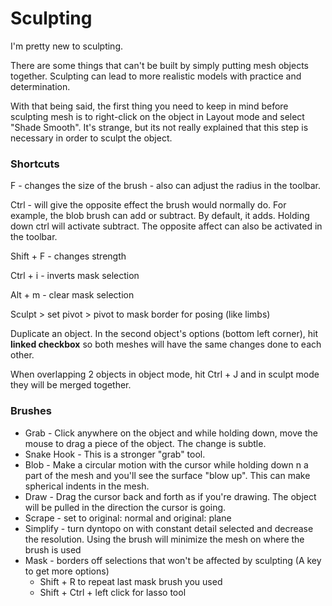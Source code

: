 # Sculpting

I'm pretty new to sculpting. 

There are some things that can't be built by simply putting mesh objects together. Sculpting can lead to more realistic models with practice and determination.

With that being said, the first thing you need to keep in mind before sculpting mesh is to right-click on the object in Layout mode and select "Shade Smooth". It's strange, but its not really explained that this step is necessary in order to sculpt the object.

### Shortcuts

F - changes the size of the brush - also can adjust the radius in the toolbar.

Ctrl - will give the opposite effect the brush would normally do. For example, the blob brush can add or subtract. By default, it adds. Holding down ctrl will activate subtract. The opposite affect can also be activated in the toolbar.

Shift + F - changes strength

Ctrl + i - inverts mask selection

Alt + m - clear mask selection

Sculpt &gt; set pivot &gt; pivot to mask border for posing \(like limbs\)



Duplicate an object. In the second object's options \(bottom left corner\), hit **linked checkbox** so both meshes will have the same changes done to each other.

When overlapping 2 objects in object mode, hit Ctrl + J and in sculpt mode they will be merged together.

### Brushes

* Grab - Click anywhere on the object and while holding down, move the mouse to drag a piece of the object. The change is subtle.
* Snake Hook - This is a stronger "grab" tool. 
* Blob - Make a circular motion with the cursor while holding down n a part of the mesh and you'll see the surface "blow up". This can make spherical indents in the mesh.
* Draw - Drag the cursor back and forth as if you're drawing. The object will be pulled in the direction the cursor is going.
* Scrape - set to original: normal and original: plane
* Simplify - turn dyntopo on with constant detail selected and decrease the resolution. Using the brush will minimize the mesh on where the brush is used
* Mask - borders off selections that won't be affected by sculpting \(A key to get more options\)
  * Shift + R to repeat last mask brush you used
  * Shift + Ctrl + left click for lasso tool





